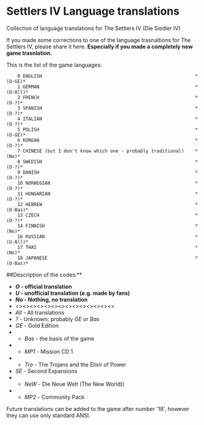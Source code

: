 # Settlers IV Language translations
Collection of language translations for The Settlers IV (Die Siedler IV)

If you made some corrections to one of the language trasnaltions for The Settlers IV, please share it here. **Especially if you made a completely new game trasnlation.**

This is the list of the game languages:

        0 ENGLISH                                                        *(O-GE)*
        1 GERMAN                                                         *(O-All)*
        2 FRENCH                                                         *(O-?)*
        3 SPANISH                                                        *(O-?)*
        4 ITALIAN                                                        *(O-?)*
        5 POLISH                                                         *(O-GE)*
        6 KOREAN                                                         *(O-?)*
        7 CHINESE (but I don't know which one - probably traditional)    *(No)*
        8 SWEDISH                                                        *(O-?)*
        9 DANISH                                                         *(O-?)*
        10 NORWEGIAN                                                     *(O-?)*
        11 HUNGARIAN                                                     *(O-?)*
        12 HEBREW                                                        *(O-Bas)*
        13 CZECH                                                         *(O-?)*
        14 FINNISH                                                       *(No)*
        16 RUSSIAN                                                       *(U-All)*
        17 THAI                                                          *(No)*
        18 JAPANESE                                                      *(O-Bas)*
        
        
        
##Description of the codes:**
- ***O* - official translation**
- ***U* - unofficial translation (e.g. made by fans)**
- ***No* - Nothing, no translation**
- <><><><><><><><><><><><><><>
- *All* - All translations
- *?* - Unknown: probably *GE* or *Bas*
- *GE* - Gold Edition
- - *Bas* - the basis of the game
- - *MP1* - Mission CD 1
- - *Tro* - The Trojans and the Elixir of Power
- *SE* - Second Expansions
- - *NeW* -  Die Neue Welt (The New World))
- - *MP2* - Community Pack


Future translations can be added to the game after number '18', however they can use only standard ANSI.

